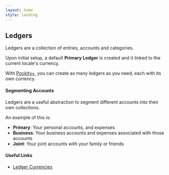 ```yaml
---
layout: home
style: landing
---
```


## Ledgers

Ledgers are a collection of entries, accounts and categories. 

Upon initial setup, a default **Primary Ledger** is created and it linked to the current locale's currency. 

With [Pockity+](), you can create as many ledgers as you need, each with its own currency. 

#### Segmenting Accounts 

Ledgers are a useful abstraction to segment different accounts into their own collections. 

An example of this is:
- **Primary**: Your personal accounts, and expenses 
- **Business**: Your business accounts and expenses associated with those accounts 
- **Joint**: Your joint accounts with your family or friends

#### Useful Links

- [Ledger Currencies](/ledgers/currencies)